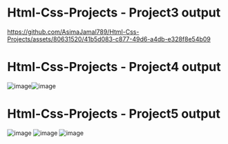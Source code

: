 

# Html-Css-Projects - Project3 output
https://github.com/AsimaJamal789/Html-Css-Projects/assets/80631520/41b5d083-c877-49d6-a4db-e328f8e54b09

# Html-Css-Projects - Project4 output
![image](https://github.com/AsimaJamal789/Html-Css-Projects/assets/80631520/7258a619-e795-4ab1-947f-c2b52e7a88e4)![image](https://github.com/AsimaJamal789/Html-Css-Projects/assets/80631520/d29cbafb-d869-4a8a-aee4-8a7a70477ea9)

# Html-Css-Projects - Project5 output
![image](https://github.com/AsimaJamal789/Html-Css-Projects/assets/80631520/234c0c6c-4f17-4856-845c-54f83fe52e51)
![image](https://github.com/AsimaJamal789/Html-Css-Projects/assets/80631520/34c27f30-7741-401c-8f18-a9aec8aff7ab)
![image](https://github.com/AsimaJamal789/Html-Css-Projects/assets/80631520/c4c24f6e-55d9-4a36-be96-7a860b324fea)


